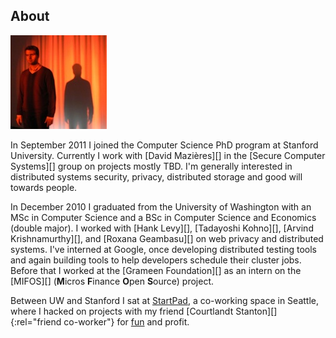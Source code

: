 ## About

![In the spotlight!](images/profile.jpg "Profile")

In September 2011 I joined the Computer Science PhD program at Stanford University. Currently I work with [David Mazières][] in the [Secure Computer Systems][] group on projects mostly TBD. I'm generally interested in distributed systems security, privacy, distributed storage and good will towards people.

In December 2010 I graduated from the University of Washington with an MSc in Computer Science and a BSc in Computer Science and Economics (double major). I worked with [Hank Levy][], [Tadayoshi Kohno][], [Arvind Krishnamurthy][], and [Roxana Geambasu][] on web privacy and distributed systems. I've interned at Google, once developing distributed testing tools and again building tools to help developers schedule their cluster jobs. Before that I worked at the [Grameen Foundation][] as an intern on the [MIFOS][] (<b>M</b>icros <b>F</b>inance <b>O</b>pen <b>S</b>ource) project.

Between UW and Stanford I sat at [StartPad](http://www.startpad.org), a co-working space in Seattle, where I hacked on projects with my friend [Courtlandt Stanton][]{:rel="friend co-worker"} for [fun](http://github.com/alevy) and profit.

